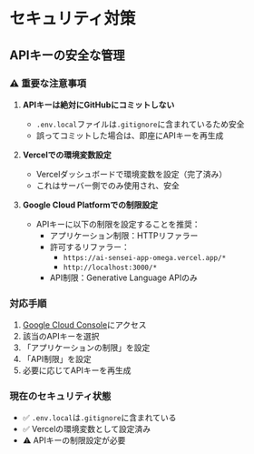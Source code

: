 # セキュリティ対策

## APIキーの安全な管理

### ⚠️ 重要な注意事項

1. **APIキーは絶対にGitHubにコミットしない**
   - `.env.local`ファイルは`.gitignore`に含まれているため安全
   - 誤ってコミットした場合は、即座にAPIキーを再生成

2. **Vercelでの環境変数設定**
   - Vercelダッシュボードで環境変数を設定（完了済み）
   - これはサーバー側でのみ使用され、安全

3. **Google Cloud Platformでの制限設定**
   - APIキーに以下の制限を設定することを推奨：
     - アプリケーション制限：HTTPリファラー
     - 許可するリファラー：
       - `https://ai-sensei-app-omega.vercel.app/*`
       - `http://localhost:3000/*`
     - API制限：Generative Language APIのみ

### 対応手順

1. [Google Cloud Console](https://console.cloud.google.com/apis/credentials)にアクセス
2. 該当のAPIキーを選択
3. 「アプリケーションの制限」を設定
4. 「API制限」を設定
5. 必要に応じてAPIキーを再生成

### 現在のセキュリティ状態

- ✅ `.env.local`は`.gitignore`に含まれている
- ✅ Vercelの環境変数として設定済み
- ⚠️ APIキーの制限設定が必要